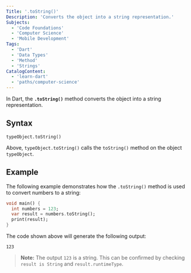 ```yaml
---
Title: '.toString()'
Description: 'Converts the object into a string representation.'
Subjects:
  - 'Code Foundations'
  - 'Computer Science'
  - 'Mobile Development'
Tags:
  - 'Dart'
  - 'Data Types'
  - 'Method'
  - 'Strings'
CatalogContent:
  - 'learn-dart'
  - 'paths/computer-science'
---
```


In Dart, the **`.toString()`** method converts the object into a string representation.

## Syntax

```pseudo
typeObject.toString()
```

Above, `typeObject.toString()` calls the `toString()` method on the object `typeObject`.

## Example

The following example demonstrates how the `.toString()` method is used to convert numbers to a string:

```dart
void main() {
  int numbers = 123;
  var result = numbers.toString();
  print(result);
}
```

The code shown above will generate the following output:

```shell
123
```

> **Note:** The output `123` is a string. This can be confirmed by checking `result is String` and `result.runtimeType`.
